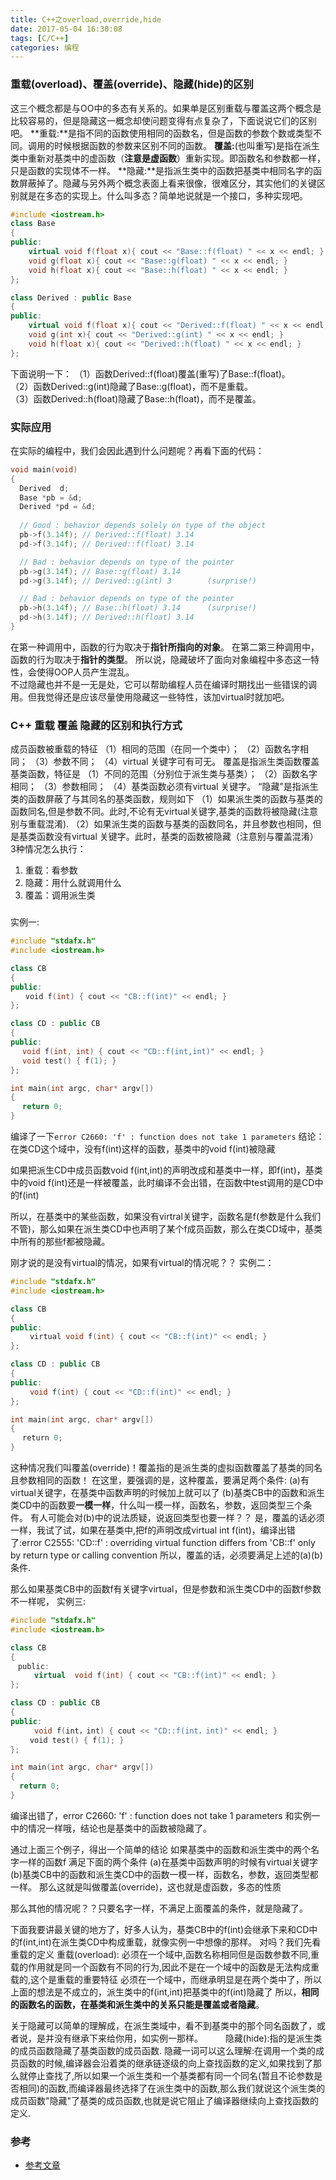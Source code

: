 ```yaml
---
title: C++之overload,override,hide
date: 2017-05-04 16:30:08
tags: [C/C++]
categories: 编程
---
```


### 重载(overload)、覆盖(override)、隐藏(hide)的区别
 这三个概念都是与OO中的多态有关系的。如果单是区别重载与覆盖这两个概念是比较容易的，但是隐藏这一概念却使问题变得有点复杂了，下面说说它们的区别吧。
**重载:**是指不同的函数使用相同的函数名，但是函数的参数个数或类型不同。调用的时候根据函数的参数来区别不同的函数。
**覆盖:**(也叫重写)是指在派生类中重新对基类中的虚函数（**注意是虚函数**）重新实现。即函数名和参数都一样，只是函数的实现体不一样。
**隐藏:**是指派生类中的函数把基类中相同名字的函数屏蔽掉了。隐藏与另外两个概念表面上看来很像，很难区分，其实他们的关键区别就是在多态的实现上。什么叫多态？简单地说就是一个接口，多种实现吧。

```cpp
#include <iostream.h>  
class Base  
{  
public:  
    virtual void f(float x){ cout << "Base::f(float) " << x << endl; }  
    void g(float x){ cout << "Base::g(float) " << x << endl; } 
    void h(float x){ cout << "Base::h(float) " << x << endl; }  
};  

class Derived : public Base 
{  
public:  
    virtual void f(float x){ cout << "Derived::f(float) " << x << endl; }  
    void g(int x){ cout << "Derived::g(int) " << x << endl; } 
    void h(float x){ cout << "Derived::h(float) " << x << endl; } 
};  
```
下面说明一下：
（1）函数Derived::f(float)覆盖(重写)了Base::f(float)。  
（2）函数Derived::g(int)隐藏了Base::g(float)，而不是重载。  
（3）函数Derived::h(float)隐藏了Base::h(float)，而不是覆盖。

### 实际应用
在实际的编程中，我们会因此遇到什么问题呢？再看下面的代码：
```cpp
void main(void)  
{  
  Derived  d;  
  Base *pb = &d;  
  Derived *pd = &d; 
  
  // Good : behavior depends solely on type of the object  
  pb->f(3.14f); // Derived::f(float) 3.14  
  pd->f(3.14f); // Derived::f(float) 3.14  

  // Bad : behavior depends on type of the pointer  
  pb->g(3.14f); // Base::g(float) 3.14  
  pd->g(3.14f); // Derived::g(int) 3        (surprise!)  

  // Bad : behavior depends on type of the pointer  
  pb->h(3.14f); // Base::h(float) 3.14      (surprise!)  
  pd->h(3.14f); // Derived::h(float) 3.14  
} 
```
在第一种调用中，函数的行为取决于**指针所指向的对象**。
在第二第三种调用中，函数的行为取决于**指针的类型**。
所以说，隐藏破坏了面向对象编程中多态这一特性，会使得OOP人员产生混乱。  
不过隐藏也并不是一无是处，它可以帮助编程人员在编译时期找出一些错误的调用。但我觉得还是应该尽量使用隐藏这一些特性，该加virtual时就加吧。


### C++ 重载 覆盖 隐藏的区别和执行方式
成员函数被重载的特征
（1）相同的范围（在同一个类中）； 
（2）函数名字相同； 
（3）参数不同； 
（4）virtual 关键字可有可无。 
覆盖是指派生类函数覆盖基类函数，特征是
（1）不同的范围（分别位于派生类与基类）； 
（2）函数名字相同； 
（3）参数相同； 
（4）基类函数必须有virtual 关键字。 
“隐藏”是指派生类的函数屏蔽了与其同名的基类函数，规则如下
（1）如果派生类的函数与基类的函数同名,但是参数不同。此时,不论有无virtual关键字,基类的函数将被隐藏(注意别与重载混淆).
（2）如果派生类的函数与基类的函数同名，并且参数也相同，但是基类函数没有virtual 关键字。此时，基类的函数被隐藏（注意别与覆盖混淆） 
3种情况怎么执行：
1. 重载：看参数
2. 隐藏：用什么就调用什么
3. 覆盖：调用派生类

###
实例一:
```cpp
#include "stdafx.h"
#include <iostream.h>

class CB
{
public:
　　void f(int) { cout << "CB::f(int)" << endl; }
};

class CD : public CB
{
public:
　 void f(int, int) { cout << "CD::f(int,int)" << endl; }
　 void test() { f(1); }
};

int main(int argc, char* argv[])
{
　 return 0;
}
```
编译了一下`error C2660: 'f' : function does not take 1 parameters`
结论：在类CD这个域中，没有f(int)这样的函数，基类中的void f(int)被隐藏

如果把派生CD中成员函数void f(int,int)的声明改成和基类中一样，即f(int)，基类中的void f(int)还是一样被覆盖，此时编译不会出错，在函数中test调用的是CD中的f(int)　

所以，在基类中的某些函数，如果没有virtral关键字，函数名是f(参数是什么我们不管)，那么如果在派生类CD中也声明了某个f成员函数，那么在类CD域中，基类中所有的那些f都被隐藏。

刚才说的是没有virtual的情况，如果有virtual的情况呢？？
实例二：
```cpp
#include "stdafx.h"
#include <iostream.h>

class CB
{
public:
 　　virtual void f(int) { cout << "CB::f(int)" << endl; }
};

class CD : public CB
{
public:
　　 void f(int) { cout << "CD::f(int)" << endl; }
};

int main(int argc, char* argv[])
{
 　return 0;
}
```

这种情况我们叫覆盖(override)！覆盖指的是派生类的虚拟函数覆盖了基类的同名且参数相同的函数！
在这里，要强调的是，这种覆盖，要满足两个条件:
(a)有virtual关键字，在基类中函数声明的时候加上就可以了
(b)基类CB中的函数和派生类CD中的函数要**一模一样**，什么叫一模一样，函数名，参数，返回类型三个条件。
有人可能会对(b)中的说法质疑，说返回类型也要一样？？
是，覆盖的话必须一样，我试了试，如果在基类中,把f的声明改成virtual int f(int)，编译出错了:error C2555: 'CD::f' : overriding virtual function differs from 'CB::f' only by return type or calling convention
所以，覆盖的话，必须要满足上述的(a)(b)条件.

那么如果基类CB中的函数f有关键字virtual，但是参数和派生类CD中的函数f参数不一样呢，
实例三:
```cpp
#include "stdafx.h"
#include <iostream.h>

class CB
{
　public:
 　　 virtual  void f(int) { cout << "CB::f(int)" << endl; }
};

class CD : public CB
{
public:
 　　 void f(int，int) { cout << "CD::f(int，int)" << endl; }
 　　void test() { f(1); }
};

int main(int argc, char* argv[])
{
  return 0;
}
```
编译出错了，error C2660: 'f' : function does not take 1 parameters
和实例一中的情况一样哦，结论也是基类中的函数被隐藏了。

通过上面三个例子，得出一个简单的结论
如果基类中的函数和派生类中的两个名字一样的函数f
满足下面的两个条件
(a)在基类中函数声明的时候有virtual关键字
(b)基类CB中的函数和派生类CD中的函数一模一样，函数名，参数，返回类型都一样。
那么这就是叫做覆盖(override)，这也就是虚函数，多态的性质

那么其他的情况呢？？只要名字一样，不满足上面覆盖的条件，就是隐藏了。

下面我要讲最关键的地方了，好多人认为，基类CB中的f(int)会继承下来和CD中的f(int,int)在派生类CD中构成重载，就像实例一中想像的那样。
对吗？我们先看重载的定义
重载(overload):
必须在一个域中,函数名称相同但是函数参数不同,重载的作用就是同一个函数有不同的行为,因此不是在一个域中的函数是无法构成重载的,这个是重载的重要特征
必须在一个域中，而继承明显是在两个类中了，所以上面的想法是不成立的，派生类中的f(int,int)把基类中的f(int)隐藏了
所以，**相同的函数名的函数，在基类和派生类中的关系只能是覆盖或者隐藏**。

关于隐藏可以简单的理解成，在派生类域中，看不到基类中的那个同名函数了，或者说，是并没有继承下来给你用，如实例一那样。
　　
隐藏(hide):指的是派生类的成员函数隐藏了基类函数的成员函数.
隐藏一词可以这么理解:在调用一个类的成员函数的时候,编译器会沿着类的继承链逐级的向上查找函数的定义,如果找到了那么就停止查找了,所以如果一个派生类和一个基类都有同一个同名(暂且不论参数是否相同)的函数,而编译器最终选择了在派生类中的函数,那么我们就说这个派生类的成员函数"隐藏"了基类的成员函数,也就是说它阻止了编译器继续向上查找函数的定义.


### 参考
* [参考文章](http://www.cnblogs.com/txwsh1/archive/2008/06/28/1231751.html)